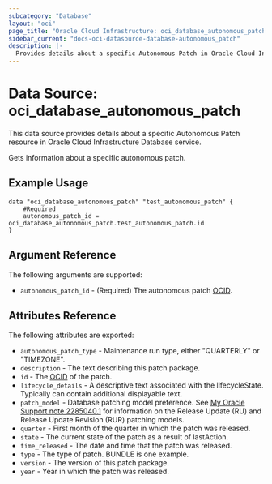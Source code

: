 ```yaml
---
subcategory: "Database"
layout: "oci"
page_title: "Oracle Cloud Infrastructure: oci_database_autonomous_patch"
sidebar_current: "docs-oci-datasource-database-autonomous_patch"
description: |-
  Provides details about a specific Autonomous Patch in Oracle Cloud Infrastructure Database service
---
```


# Data Source: oci_database_autonomous_patch
This data source provides details about a specific Autonomous Patch resource in Oracle Cloud Infrastructure Database service.

Gets information about a specific autonomous patch.

## Example Usage

```hcl
data "oci_database_autonomous_patch" "test_autonomous_patch" {
	#Required
	autonomous_patch_id = oci_database_autonomous_patch.test_autonomous_patch.id
}
```

## Argument Reference

The following arguments are supported:

* `autonomous_patch_id` - (Required) The autonomous patch [OCID](https://docs.cloud.oracle.com/iaas/Content/General/Concepts/identifiers.htm).


## Attributes Reference

The following attributes are exported:

* `autonomous_patch_type` - Maintenance run type, either "QUARTERLY" or "TIMEZONE". 
* `description` - The text describing this patch package.
* `id` - The [OCID](https://docs.cloud.oracle.com/iaas/Content/General/Concepts/identifiers.htm) of the patch.
* `lifecycle_details` - A descriptive text associated with the lifecycleState. Typically can contain additional displayable text. 
* `patch_model` - Database patching model preference. See [My Oracle Support note 2285040.1](https://support.oracle.com/rs?type=doc&id=2285040.1) for information on the Release Update (RU) and Release Update Revision (RUR) patching models.
* `quarter` - First month of the quarter in which the patch was released.
* `state` - The current state of the patch as a result of lastAction.
* `time_released` - The date and time that the patch was released.
* `type` - The type of patch. BUNDLE is one example.
* `version` - The version of this patch package.
* `year` - Year in which the patch was released.


